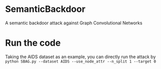 # SemanticBackdoor
A semantic backdoor attack against Graph Convolutional Networks

# Run the code
Taking the AIDS dataset as an example, you can directly run the attack by `python SBAG.py --dataset AIDS --use_node_attr --n_split 1 --target 0`
